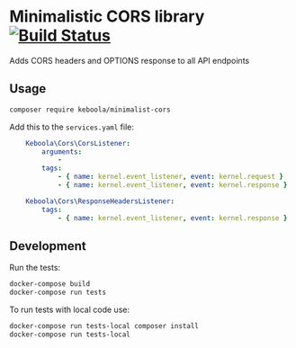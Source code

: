 # Minimalistic CORS library [![Build Status](https://dev.azure.com/keboola-dev/cors/_apis/build/status/keboola.cors?branchName=main)](https://dev.azure.com/keboola-dev/cors/_build/latest?definitionId=67&branchName=main)

Adds CORS headers and OPTIONS response to all API endpoints

## Usage
```bash
composer require keboola/minimalist-cors
```

Add this to the `services.yaml` file:

```yaml
    Keboola\Cors\CorsListener:
        arguments:
            -  
        tags:
            - { name: kernel.event_listener, event: kernel.request }
            - { name: kernel.event_listener, event: kernel.response }

    Keboola\Cors\ResponseHeadersListener:
        tags:
            - { name: kernel.event_listener, event: kernel.response }
```


## Development
Run the tests:

```bash
docker-compose build
docker-compose run tests
```

To run tests with local code use:

```bash
docker-compose run tests-local composer install
docker-compose run tests-local
```
